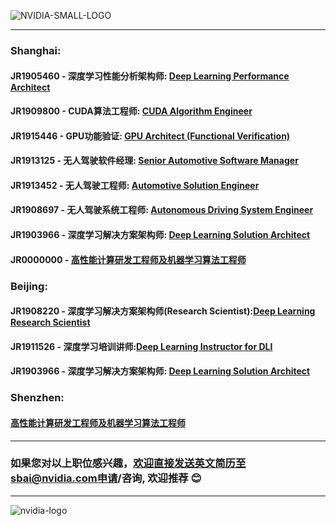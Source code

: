 ![NVIDIA-SMALL-LOGO](https://www.nvidia.com/etc/designs/nvidiaGDC/clientlibs_base/images/NVIDIA-Logo.svg)
____
### Shanghai:
#### JR1905460 - 深度学习性能分析架构师: [Deep Learning Performance Architect](/深度学习性能分析架构师.md)
#### JR1909800 - CUDA算法工程师: [CUDA Algorithm Engineer](/CUDA_Algorithm_Engineer.md)
#### JR1915446 - GPU功能验证: [GPU Architect (Functional Verification)](/GPU_Architect.md)

#### JR1913125 - 无人驾驶软件经理: [Senior Automotive Software Manager](Senior_Automotive_Software_Manager.md)
#### JR1913452 - 无人驾驶工程师: [Automotive Solution Engineer](/Automotive_Solution_Engineer.md)
#### JR1908697 - 无人驾驶系统工程师: [Autonomous Driving System Engineer](/无人驾驶系统工程师.md)

#### JR1903966 - 深度学习解决方案架构师: [Deep Learning Solution Architect](/深度学习解决方案架构师.md)
#### JR0000000 - [高性能计算研发工程师及机器学习算法工程师](/高性能计算研发工程师及机器学习算法工程师.md)

### Beijing:
#### JR1908220 - 深度学习解决方案架构师(Research Scientist):[Deep Learning Research Scientist](/深度学习解决方案架构师(Research).md)
#### JR1911526 - 深度学习培训讲师:[Deep Learning Instructor for DLI](/深度学习培训讲师.md)
#### JR1903966 - 深度学习解决方案架构师: [Deep Learning Solution Architect](/深度学习解决方案架构师.md)

### Shenzhen:
#### [高性能计算研发工程师及机器学习算法工程师](/高性能计算研发工程师及机器学习算法工程师.md)

____
### 如果您对以上职位感兴趣，欢迎直接发送英文简历至sbai@nvidia.com申请/咨询, 欢迎推荐 :blush:
____
![nvidia-logo](https://blogs.nvidia.com/wp-content/uploads/2018/04/23-deepcore-orbit-star.jpg)
